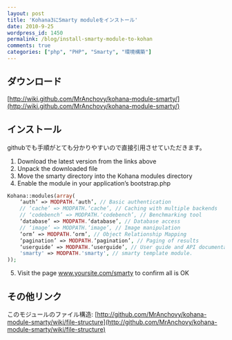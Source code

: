 ```yaml
---
layout: post
title: 'Kohana3にSmarty moduleをインストール'
date: 2010-9-25
wordpress_id: 1450
permalink: /blog/install-smarty-module-to-kohan
comments: true
categories: ["php", "PHP", "Smarty", "環境構築"]
---
```

## ダウンロード
[http://wiki.github.com/MrAnchovy/kohana-module-smarty/](http://wiki.github.com/MrAnchovy/kohana-module-smarty/)

## インストール
githubでも手順がとても分かりやすいので直接引用させていただきます。

1. Download the latest version from the links above
2. Unpack the downloaded file
3. Move the smarty directory into the Kohana modules directory
4. Enable the module in your application’s bootstrap.php

```php
Kohana::modules(array(
	‘auth’ => MODPATH.‘auth’, // Basic authentication
	// ‘cache’ => MODPATH.‘cache’, // Caching with multiple backends
	// ‘codebench’ => MODPATH.‘codebench’, // Benchmarking tool
	‘database’ => MODPATH.‘database’, // Database access
	// ‘image’ => MODPATH.‘image’, // Image manipulation
	‘orm’ => MODPATH.‘orm’, // Object Relationship Mapping
	‘pagination’ => MODPATH.‘pagination’, // Paging of results
	‘userguide’ => MODPATH.‘userguide’, // User guide and API documentation
	'smarty' => MODPATH.'smarty', // smarty template module.
));
```
5. Visit the page www.yoursite.com/smarty to confirm all is OK


## その他リンク
このモジュールのファイル構造: [http://github.com/MrAnchovy/kohana-module-smarty/wiki/file-structure](http://github.com/MrAnchovy/kohana-module-smarty/wiki/file-structure)


